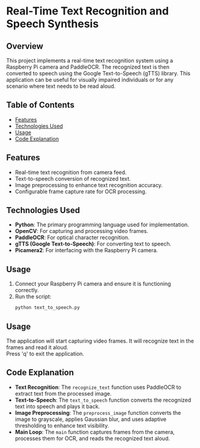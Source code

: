 # Real-Time Text Recognition and Speech Synthesis

## Overview
This project implements a real-time text recognition system using a Raspberry Pi camera and PaddleOCR. The recognized text is then converted to speech using the Google Text-to-Speech (gTTS) library. This application can be useful for visually impaired individuals or for any scenario where text needs to be read aloud.

## Table of Contents
- [Features](#features)
- [Technologies Used](#technologies-used)
- [Usage](#usage)
- [Code Explanation](#code-explanation)
  
## Features
- Real-time text recognition from camera feed.
- Text-to-speech conversion of recognized text.
- Image preprocessing to enhance text recognition accuracy.
- Configurable frame capture rate for OCR processing.

## Technologies Used
- **Python**: The primary programming language used for implementation.
- **OpenCV**: For capturing and processing video frames.
- **PaddleOCR**: For optical character recognition.
- **gTTS (Google Text-to-Speech)**: For converting text to speech.
- **Picamera2**: For interfacing with the Raspberry Pi camera.

## Usage
1. Connect your Raspberry Pi camera and ensure it is functioning correctly.
2. Run the script:
   ```bash
   python text_to_speech.py
   ```

## Usage
The application will start capturing video frames. It will recognize text in the frames and read it aloud.  
Press 'q' to exit the application.

## Code Explanation
- **Text Recognition**: The `recognize_text` function uses PaddleOCR to extract text from the processed image.
- **Text-to-Speech**: The `text_to_speech` function converts the recognized text into speech and plays it back.
- **Image Preprocessing**: The `preprocess_image` function converts the image to grayscale, applies Gaussian blur, and uses adaptive thresholding to enhance text visibility.
- **Main Loop**: The `main` function captures frames from the camera, processes them for OCR, and reads the recognized text aloud.
